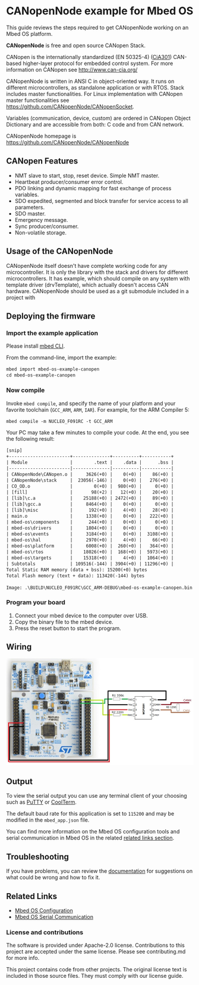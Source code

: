 # CANopenNode example for Mbed OS

This guide reviews the steps required to get CANopenNode working on an Mbed OS platform.

**CANopenNode** is free and open source CANopen Stack.

CANopen is the internationally standardized (EN 50325-4)
([CiA301](http://can-cia.org/standardization/technical-documents))
CAN-based higher-layer protocol for embedded control system. For more
information on CANopen see http://www.can-cia.org/

CANopenNode is written in ANSI C in object-oriented way. It runs on
different microcontrollers, as standalone application or with RTOS.
Stack includes master functionalities. For Linux implementation with
CANopen master functionalities see
https://github.com/CANopenNode/CANopenSocket.

Variables (communication, device, custom) are ordered in CANopen Object
Dictionary and are accessible from both: C code and from CAN network.

CANopenNode homepage is https://github.com/CANopenNode/CANopenNode

## CANopen Features

 - NMT slave to start, stop, reset device. Simple NMT master.
 - Heartbeat producer/consumer error control.
 - PDO linking and dynamic mapping for fast exchange of process variables.
 - SDO expedited, segmented and block transfer for service access to all parameters.
 - SDO master.
 - Emergency message.
 - Sync producer/consumer.
 - Non-volatile storage.

## Usage of the CANopenNode

CANopenNode itself doesn't have complete working code for any microcontroller.
It is only the library with the stack and drivers for different
microcontrollers. It has example, which should compile on any system with
template driver (drvTemplate), which actually doesn't access CAN hardware.
CANopenNode should be used as a git submodule included in a project with

## Deploying the firmware

### Import the example application

Please install [mbed CLI](https://github.com/ARMmbed/mbed-cli#installing-mbed-cli).

From the command-line, import the example:

```
mbed import mbed-os-example-canopen
cd mbed-os-example-canopen
```

### Now compile

Invoke `mbed compile`, and specify the name of your platform and your favorite toolchain (`GCC_ARM`, `ARM`, `IAR`). For example, for the ARM Compiler 5:

```
mbed compile -m NUCLEO_F091RC -t GCC_ARM
```

Your PC may take a few minutes to compile your code. At the end, you see the following result:

```
[snip]
+-----------------------+--------------+----------+-----------+
| Module                |        .text |    .data |      .bss |
|-----------------------|--------------|----------|-----------|
| CANopenNode\CANopen.o |     3626(+0) |    0(+0) |    86(+0) |
| CANopenNode\stack     |  23056(-146) |    0(+0) |   276(+0) |
| CO_OD.o               |        0(+0) |  980(+0) |     0(+0) |
| [fill]                |       98(+2) |   12(+0) |    20(+0) |
| [lib]\c.a             |    25188(+0) | 2472(+0) |    89(+0) |
| [lib]\gcc.a           |     8464(+0) |    0(+0) |     0(+0) |
| [lib]\misc            |      192(+0) |    4(+0) |    28(+0) |
| main.o                |     1338(+0) |    0(+0) |   222(+0) |
| mbed-os\components    |      244(+0) |    0(+0) |     0(+0) |
| mbed-os\drivers       |     1804(+0) |    0(+0) |     0(+0) |
| mbed-os\events        |     3184(+0) |    0(+0) |  3108(+0) |
| mbed-os\hal           |     2970(+0) |    4(+0) |    66(+0) |
| mbed-os\platform      |     6008(+0) |  260(+0) |   364(+0) |
| mbed-os\rtos          |    18026(+0) |  168(+0) |  5973(+0) |
| mbed-os\targets       |    15318(+0) |    4(+0) |  1064(+0) |
| Subtotals             | 109516(-144) | 3904(+0) | 11296(+0) |
Total Static RAM memory (data + bss): 15200(+0) bytes
Total Flash memory (text + data): 113420(-144) bytes

Image: .\BUILD\NUCLEO_F091RC\GCC_ARM-DEBUG\mbed-os-example-canopen.bin
```

### Program your board

1. Connect your mbed device to the computer over USB.
2. Copy the binary file to the mbed device.
3. Press the reset button to start the program.

## Wiring

![Wiring](doc/wiring.jpg)

## Output

To view the serial output you can use any terminal client of your choosing such as [PuTTY](http://www.putty.org/) or [CoolTerm](http://freeware.the-meiers.org/).

The default baud rate for this application is set to `115200` and may be modified in the `mbed_app.json` file.

You can find more information on the Mbed OS configuration tools and serial communication in Mbed OS in the related [related links section](#related-links).


## Troubleshooting

If you have problems, you can review the [documentation](https://os.mbed.com/docs/latest/tutorials/debugging.html) for suggestions on what could be wrong and how to fix it.

## Related Links

* [Mbed OS Configuration](https://os.mbed.com/docs/latest/reference/configuration.html)
* [Mbed OS Serial Communication](https://os.mbed.com/docs/latest/tutorials/serial-communication.html)

### License and contributions

The software is provided under Apache-2.0 license. Contributions to this project are accepted under the same license. Please see contributing.md for more info.

This project contains code from other projects. The original license text is included in those source files. They must comply with our license guide.
